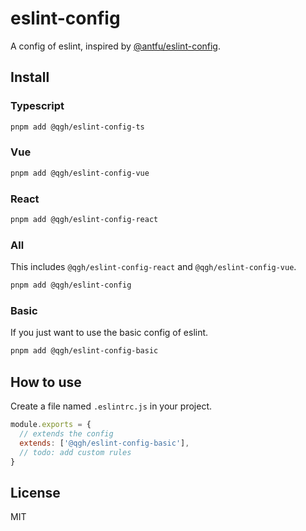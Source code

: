# eslint-config

A config of eslint, inspired by [@antfu/eslint-config](https://github.com/antfu/eslint-config).

## Install
### Typescript
``` bash
pnpm add @qgh/eslint-config-ts
```
### Vue
``` bash
pnpm add @qgh/eslint-config-vue
```
### React
``` bash
pnpm add @qgh/eslint-config-react
```
### All
This includes `@qgh/eslint-config-react` and `@qgh/eslint-config-vue`.
``` bash
pnpm add @qgh/eslint-config
```
### Basic
If you just want to use the basic config of eslint.
``` bash
pnpm add @qgh/eslint-config-basic
```

## How to use
Create a file named `.eslintrc.js` in your project.
``` javascript
module.exports = {
  // extends the config 
  extends: ['@qgh/eslint-config-basic'],
  // todo: add custom rules
}
```

## License
MIT
